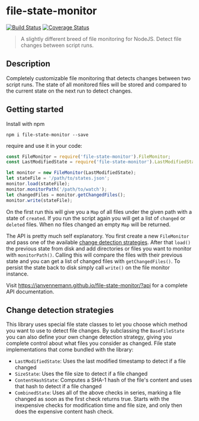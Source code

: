 # file-state-monitor

[![Build Status](https://travis-ci.org/janvennemann/file-state-monitor.svg?branch=master)](https://travis-ci.org/janvennemann/file-state-monitor)
[![Coverage Status](https://coveralls.io/repos/github/janvennemann/file-state-monitor/badge.svg?branch=develop)](https://coveralls.io/github/janvennemann/file-state-monitor?branch=develop)

> A slightly different breed of file monitoring for NodeJS. Detect file changes between script runs.

## Description

Completely customizable file monitoring that detects changes between two script runs. The state of all monitored files will be stored and compared to the current state on the next run to detect changes.

## Getting started

Install with npm

`npm i file-state-monitor --save`

require and use it in your code:

```javascript
const FileMonitor = require('file-state-monitor').FileMonitor;
const LastModifiedState = require('file-state-monitor').LastModifiedState

let monitor = new FileMonitor(LastModifiedState);
let stateFile = '/path/to/states.json';
monitor.load(stateFile);
monitor.monitorPath('/path/to/watch');
let changedFiles = monitor.getChangedFiles();
monitor.write(stateFile);
```

On the first run this will give you a `Map` of all files under the given path with a state of `created`. If you run the script again you will get a list of `changed` or `deleted` files. When no files changed an empty `Map` will be returned.

The API is pretty much self explanatory. You first create a new `FileMonitor` and pass one of the available [change detection strategies](#change-detection-strategies). After that `load()` the previous state from disk and add directories or files you want to monitor with `monitorPath()`. Calling this will compare the files with their previous state and you can get a list of changed files with `getChangedFiles()`. To persist the state back to disk simply call `write()` on the file monitor instance.

Visit https://janvennemann.github.io/file-state-monitor/?api for a complete API documentation.

## Change detection strategies

This library uses special file state classes to let you choose which method you want to use to detect file changes. By subclassing the `BaseFileState` you can also define your own change detection strategy, giving you complete control about what files you consider as changed. File state implementations that come bundled with the library:

* `LastModifiedState`: Uses the last modified timestamp to detect if a file changed
* `SizeState`: Uses the file size to detect if a file changed
* `ContentHashState`: Computes a SHA-1 hash of the file's content and uses that hash to detect if a file changed
* `CombinedState`: Uses all of the above checks in series, marking a file changed as soon as the first check returns true. Starts with the inexpensive checks for modification time and file size, and only then does the expensive content hash check.
